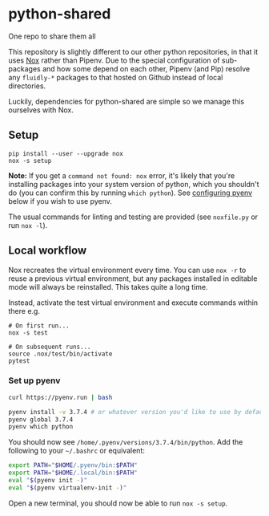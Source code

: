 # python-shared

One repo to share them all

This repository is slightly different to our other python repositories, in that it uses [Nox](https://nox.thea.codes/en/stable/index.html) rather than Pipenv.
Due to the special configuration of sub-packages and how some depend on each other, Pipenv (and Pip) resolve any `fluidly-*` packages to that hosted on Github instead of local directories.

Luckily, dependencies for python-shared are simple so we manage this ourselves with Nox.

## Setup

```
pip install --user --upgrade nox
nox -s setup
```

**Note:** If you get a `command not found: nox` error, it's likely that you're installing packages into your system version of python, which you shouldn't do (you can confirm this by running `which python`). See [configuring pyenv](#set-up-pyenv) below if you wish to use pyenv.

The usual commands for linting and testing are provided (see `noxfile.py` or run `nox -l`).

## Local workflow

Nox recreates the virtual environment every time. You can use `nox -r` to reuse a previous virtual environment,
but any packages installed in editable mode will always be reinstalled. This takes quite a long time.

Instead, activate the test virtual environment and execute commands within there e.g.

```
# On first run...
nox -s test

# On subsequent runs...
source .nox/test/bin/activate
pytest
```

### Set up pyenv

```bash
curl https://pyenv.run | bash

pyenv install -v 3.7.4 # or whatever version you'd like to use by default
pyenv global 3.7.4
pyenv which python
```

You should now see `/home/.pyenv/versions/3.7.4/bin/python`. Add the following to your `~/.bashrc` or equivalent:

```bash
export PATH="$HOME/.pyenv/bin:$PATH"
export PATH="$HOME/.local/bin:$PATH"
eval "$(pyenv init -)"
eval "$(pyenv virtualenv-init -)"
```

Open a new terminal, you should now be able to run `nox -s setup`.
